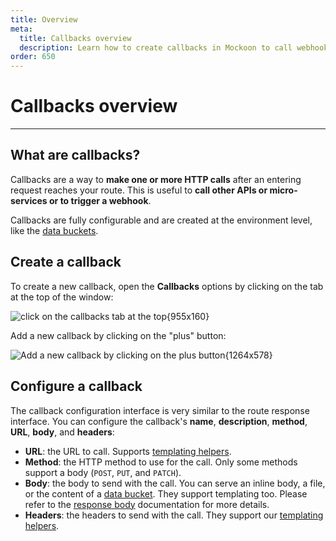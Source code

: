 ```yaml
---
title: Overview
meta:
  title: Callbacks overview
  description: Learn how to create callbacks in Mockoon to call webhooks or microservices and how to trigger them from your route responses
order: 650
---
```


# Callbacks overview

---

## What are callbacks?

Callbacks are a way to **make one or more HTTP calls** after an entering request reaches your route. This is useful to **call other APIs or micro-services or to trigger a webhook**.

Callbacks are fully configurable and are created at the environment level, like the [data buckets](docs:data-buckets/overview).

## Create a callback

To create a new callback, open the **Callbacks** options by clicking on the tab at the top of the window:

![click on the callbacks tab at the top{955x160}](docs-img:open-callbacks-view.png)

Add a new callback by clicking on the "plus" button:

![Add a new callback by clicking on the plus button{1264x578}](docs-img:add-callback.png)

## Configure a callback

The callback configuration interface is very similar to the route response interface. You can configure the callback's **name**, **description**, **method**, **URL**, **body**, and **headers**:

- **URL**: the URL to call. Supports [templating helpers](docs:templating/overview).
- **Method**: the HTTP method to use for the call. Only some methods support a body (`POST`, `PUT`, and `PATCH`).
- **Body**: the body to send with the call. You can serve an inline body, a file, or the content of a [data bucket](docs:data-buckets/overview). They support templating too. Please refer to the [response body](docs:response-configuration/response-body) documentation for more details.
- **Headers**: the headers to send with the call. They support our [templating helpers](docs:templating/overview).
